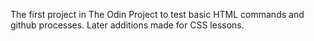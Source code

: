 The first project in The Odin Project to test basic HTML commands and github processes.
Later additions made for CSS lessons.
